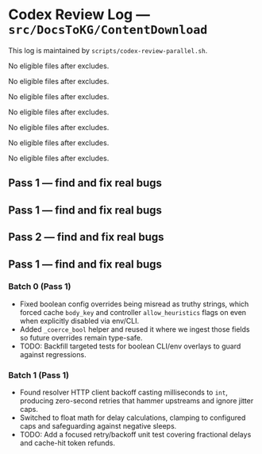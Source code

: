 # Codex Review Log — `src/DocsToKG/ContentDownload`
This log is maintained by `scripts/codex-review-parallel.sh`.

<!-- 2025-10-22 16:55:34Z UTC -->
No eligible files after excludes.

<!-- 2025-10-22 17:01:20Z UTC -->
No eligible files after excludes.

<!-- 2025-10-22 17:13:46Z UTC -->
No eligible files after excludes.

<!-- 2025-10-23 01:39:11Z UTC -->
No eligible files after excludes.

<!-- 2025-10-23 02:48:00Z UTC -->
No eligible files after excludes.

<!-- 2025-10-23 03:05:49Z UTC -->
No eligible files after excludes.

<!-- 2025-10-23 03:55:00Z UTC -->
No eligible files after excludes.

<!-- 2025-10-23 04:04:17Z UTC -->
## Pass 1 — find and fix real bugs

<!-- 2025-10-23 04:06:49Z UTC -->
## Pass 1 — find and fix real bugs

<!-- 2025-10-23 04:06:56Z UTC -->
## Pass 2 — find and fix real bugs

<!-- 2025-10-23 04:24:41Z UTC -->
## Pass 1 — find and fix real bugs

### Batch 0 (Pass 1)
- Fixed boolean config overrides being misread as truthy strings, which forced cache `body_key` and controller `allow_heuristics` flags on even when explicitly disabled via env/CLI.
- Added `_coerce_bool` helper and reused it where we ingest those fields so future overrides remain type-safe.
- TODO: Backfill targeted tests for boolean CLI/env overlays to guard against regressions.

### Batch 1 (Pass 1)
- Found resolver HTTP client backoff casting milliseconds to `int`, producing zero-second retries that hammer upstreams and ignore jitter caps.
- Switched to float math for delay calculations, clamping to configured caps and safeguarding against negative sleeps.
- TODO: Add a focused retry/backoff unit test covering fractional delays and cache-hit token refunds.
